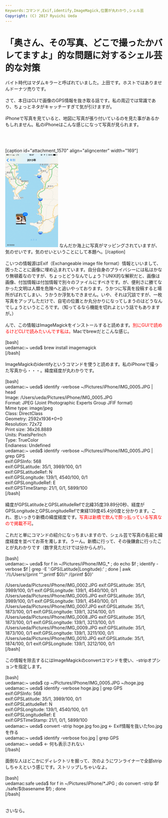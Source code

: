 ```yaml
---
Keywords:コマンド,Exif,identify,ImageMagick,位置が丸わかり,シェル芸
Copyright: (C) 2017 Ryuichi Ueda
---
```


# 「奥さん、その写真、どこで撮ったかバレてますよ」的な問題に対するシェル芸的な対策
バイト時代はマダムキラーと呼ばれていました。上田です。ホストではありませんドーナツ売りです。<br />
<br />
さて、本日はCLIで画像のGPS情報を抜き取る話です。私の周辺では常識であり、ちょっとネタがキャッチーすぎて気が引けますが。<br />
<br />
iPhoneで写真を見ていると、地図に写真が張り付いているのを見た事があるかもしれません。私のiPhoneはこんな感じになって写真が見られます。<br />
<br />
<!--more--><br />
<br />
[caption id="attachment_1570" align="aligncenter" width="169"]<a href="写真-2013-11-15-19-47-45.png"><img src="写真-2013-11-15-19-47-45-169x300.png" alt="なんだか海上にカフェで撮ったパンとコーヒーの写真がマッピングされていますが、気のせいということにして本題へ。" width="169" height="300" class="size-medium wp-image-1570" /></a> なんだか海上に写真がマッピングされていますが、気のせいです。気のせいということにして本題へ。[/caption]<br />
<br />
こいつの情報源はExif（Exchangeable image file format）情報といいまして、困ったことに画像に埋め込まれています。自分自身のプライバシーには私はかなり無頓着なのですが、ちょっとどうなんでしょう？UNIX的な解釈だと、画像は画像、付加情報は付加情報で別々のファイルにすべきです。が、便利さに勝てなかった文明は人類を危険へと追いやっております。うかつに写真を投稿すると場所がばれてしまい、うかうか浮気もできません。いや、それは冗談ですが、一枚写真をアップしただけで、自宅の位置とか丸分かりになってしまうのはどうなんでしょうというところです。（知ってるなら機能を切れよという話でもありますが。）<br />
<br />
んで、この情報はImageMagickをインストールすると読めます。<span style="color:red">別にGUIで読めるけどCLIで読みたいんです私は。</span>Macでbrewだとこんな感じ。<br />
<br />
[bash]<br />
uedamac:~ ueda$ brew install imagemagick<br />
[/bash]<br />
<br />
ImageMagickのidentifyというコマンドを使うと読めます。私のiPhoneで撮った写真から・・・。緯度経度が丸わかりです。<br />
<br />
[bash]<br />
uedamac:~ ueda$ identify -verbose ~/Pictures/iPhone/IMG_0005.JPG | head<br />
Image: /Users/ueda/Pictures/iPhone/IMG_0005.JPG<br />
 Format: JPEG (Joint Photographic Experts Group JFIF format)<br />
 Mime type: image/jpeg<br />
 Class: DirectClass<br />
 Geometry: 2592x1936+0+0<br />
 Resolution: 72x72<br />
 Print size: 36x26.8889<br />
 Units: PixelsPerInch<br />
 Type: TrueColor<br />
 Endianess: Undefined<br />
uedamac:~ ueda$ identify -verbose ~/Pictures/iPhone/IMG_0005.JPG | grep GPS<br />
 exif:GPSInfo: 568<br />
 exif:GPSLatitude: 35/1, 3989/100, 0/1<br />
 exif:GPSLatitudeRef: N<br />
 exif:GPSLongitude: 139/1, 4540/100, 0/1<br />
 exif:GPSLongitudeRef: E<br />
 exif:GPSTimeStamp: 21/1, 0/1, 5899/100<br />
[/bash]<br />
<br />
緯度がGPSLatitudeとGPSLatitudeRefで北緯35度39.89分0秒、経度がGPSLongitudeとGPSLongitudeRefで東経139度45.4分0度と分かります。これ、思いっきり新橋の緯度経度です。<span style="color:red">写真は新橋で飲んで酔っ払っている写真なので掲載不可</span>。<br />
<br />
これだと単にコマンドの紹介になっちまいますので、シェル芸で写真の名前と緯度経度を並べてお茶を濁します。うーん。新橋に行って、その後鎌倉に行ったことが丸わかりです（数字見ただけでは分からんが）。<br />
<br />
[bash]<br />
uedamac:~ ueda$ for f in ~/Pictures/iPhone/IMG_* ; do echo $f ; identify -verbose $f | grep -E ':GPS(Latitude|Longitude):' ; done | awk '/\\/Users/{print &quot;&quot;;printf $0}/^ /{printf $0}' <br />
<br />
/Users/ueda/Pictures/iPhone/IMG_0002.JPG exif:GPSLatitude: 35/1, 3989/100, 0/1 exif:GPSLongitude: 139/1, 4540/100, 0/1<br />
/Users/ueda/Pictures/iPhone/IMG_0005.JPG exif:GPSLatitude: 35/1, 3989/100, 0/1 exif:GPSLongitude: 139/1, 4540/100, 0/1<br />
/Users/ueda/Pictures/iPhone/IMG_0007.JPG exif:GPSLatitude: 35/1, 1873/100, 0/1 exif:GPSLongitude: 139/1, 3214/100, 0/1<br />
/Users/ueda/Pictures/iPhone/IMG_0008.JPG exif:GPSLatitude: 35/1, 1873/100, 0/1 exif:GPSLongitude: 139/1, 3213/100, 0/1<br />
/Users/ueda/Pictures/iPhone/IMG_0009.JPG exif:GPSLatitude: 35/1, 1873/100, 0/1 exif:GPSLongitude: 139/1, 3211/100, 0/1<br />
/Users/ueda/Pictures/iPhone/IMG_0010.JPG exif:GPSLatitude: 35/1, 1874/100, 0/1 exif:GPSLongitude: 139/1, 3212/100, 0/1<br />
[/bash]<br />
<br />
この情報を除去するにはImageMagickのconvertコマンドを使い、-stripオプションを指定します。<br />
<br />
[bash]<br />
uedamac:~ ueda$ cp ~/Pictures/iPhone/IMG_0005.JPG ~/hoge.jpg<br />
uedamac:~ ueda$ identify -verbose hoge.jpg | grep GPS<br />
 exif:GPSInfo: 568<br />
 exif:GPSLatitude: 35/1, 3989/100, 0/1<br />
 exif:GPSLatitudeRef: N<br />
 exif:GPSLongitude: 139/1, 4540/100, 0/1<br />
 exif:GPSLongitudeRef: E<br />
 exif:GPSTimeStamp: 21/1, 0/1, 5899/100<br />
uedamac:~ ueda$ convert -strip hoge.jpg foo.jpg &lt;- Exif情報を抜いたfoo.jpgを作る<br />
uedamac:~ ueda$ identify -verbose foo.jpg | grep GPS<br />
uedamac:~ ueda$ &lt;- 何も表示されない<br />
[/bash]<br />
<br />
面倒な人はどこかにディレクトリを掘って、次のようにワンライナーで全部stripしちゃえという感じです。ストリップしちゃいなよ。<br />
<br />
[bash]<br />
uedamac:safe ueda$ for f in ~/Pictures/iPhone/*.JPG ; do convert -strip $f ./safe/$(basename $f) ; done<br />
[/bash]<br />
<br />
<br />
さいなら。
